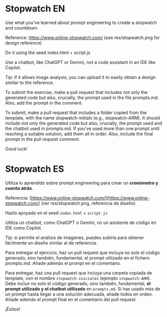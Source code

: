# Stopwatch EN

Use what you’ve learned about prompt engineering to create a stopwatch and countdown.

Reference: https://www.online-stopwatch.com/ (see res/stopwatch.png for design reference)

Do it using the seed index.html + script.js

Use a chatbot, like ChatGPT or Gemini, not a code assistant in an IDE like Copilot.

Tip: if it allows image analysis, you can upload it to easily obtain a design similar to the reference.

To submit the exercise, make a pull request that includes not only the generated code but also, crucially, the prompt used in the file prompts.md. Also, add the prompt in the comment.

To submit, make a pull request that includes a folder copied from the template, with the name stopwatch-initials (e.g., stopwatch-ARM). It should include not only the generated code but also, crucially, the prompt used and the chatbot used in prompts.md. If you’ve used more than one prompt until reaching a suitable solution, add them all in order. Also, include the final prompt in the pull request comment.

Good luck!

# Stopwatch ES

Utiliza lo aprendido sobre prompt engineering para crear un **cronómetro y cuenta atrás**. 

Referencia: [https://www.online-stopwatch.com/](https://www.online-stopwatch.com/) (ver res/stopwatch.png, referencia de diseño)

Hazlo apoyado en el seed `index.html` + `script.js`

Utiliza un chatbot, como ChatGPT o Gemini, no un asistente de código en IDE como Copilot.

Tip: si permite el análisis de imágenes, puedes subirla para obtener fácilmente un diseño similar al de referencia.

Para entregar el ejercicio, haz un pull request que incluya no solo el código generado, sino también, fundamental, el prompt utilizado en el fichero prompts.md. Añade además el prompt en el comentario.


Para entregar, haz una pull request que incluya una carpeta copiada de template, con el nombre `stopwatch-iniciales` (ejemplo `stopwatch-ARM`). Debe incluir no solo el código generado, sino también, fundamental, **el prompt utilizado y el chatbot utilizado** en `prompts.md`. Si has usado más de un prompt hasta llegar a una solución adecuada, añade todos en orden. Añade además el prompt final en el comentario del pull request.

¡Éxitos!
